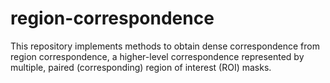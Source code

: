 # region-correspondence

This repository implements methods to obtain dense correspondence from region correspondence, a higher-level correspondence represented by multiple, paired (corresponding) region of interest (ROI) masks.  